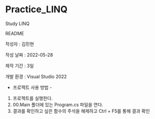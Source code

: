 # Practice_LINQ
 Study LINQ
 
README

작성자  	: 김민현

작성 날짜 	: 2022-05-28

제작 기간 	: 3일

개발 환경 	: Visual Studio 2022


- 프로젝트 사용 방법 -

1. 프로젝트를 실행한다.
2. 00.Main 폴더에 있는 Program.cs 파일을 연다.
3. 결과를 확인하고 싶은 함수의 주석을 해제하고 Ctrl + F5를 통해 결과 확인
